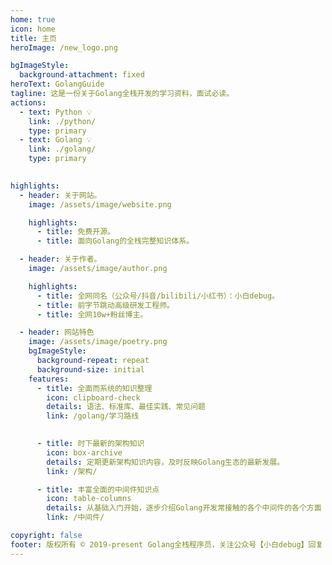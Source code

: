 ```yaml
---
home: true
icon: home
title: 主页
heroImage: /new_logo.png

bgImageStyle:
  background-attachment: fixed
heroText: GolangGuide
tagline: 这是一份关于Golang全栈开发的学习资料，面试必读。
actions:
  - text: Python 💡
    link: ./python/
    type: primary
  - text: Golang 💡
    link: ./golang/
    type: primary    
  

highlights:
  - header: 关于网站。
    image: /assets/image/website.png

    highlights:
      - title: 免费开源。
      - title: 面向Golang的全栈完整知识体系。

  - header: 关于作者。
    image: /assets/image/author.png

    highlights:
      - title: 全网同名（公众号/抖音/bilibili/小红书）：小白debug。
      - title: 前字节跳动高级研发工程师。
      - title: 全网10w+粉丝博主。

  - header: 网站特色
    image: /assets/image/poetry.png
    bgImageStyle:
      background-repeat: repeat
      background-size: initial
    features:
      - title: 全面而系统的知识整理
        icon: clipboard-check
        details: 语法、标准库、最佳实践、常见问题
        link: /golang/学习路线
        

      - title: 时下最新的架构知识
        icon: box-archive
        details: 定期更新架构知识内容，及时反映Golang生态的最新发展。
        link: /架构/

      - title: 丰富全面的中间件知识点
        icon: table-columns
        details: 从基础入门开始，逐步介绍Golang开发常接触的各个中间件的各个方面
        link: /中间件/

copyright: false
footer: 版权所有 © 2019-present Golang全栈程序员，关注公众号【小白debug】回复【面试】获取最全面试pdf
---
```

